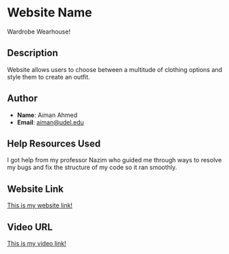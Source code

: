 # Website Name

Wardrobe Wearhouse!
## Description

Website allows users to choose between a multitude of clothing options and style them to create an outfit.

## Author

* **Name**: Aiman Ahmed
* **Email**: aiman@udel.edu

## Help Resources Used

I got help from my professor Nazim who guided me through ways to resolve my bugs and fix the structure of my code so it ran smoothly.

## Website Link
[This is my website link!](https://ud-f24-cs1.github.io/cs1-website-f24-aimanahmedd/)

## Video URL

[This is my video link!](https://drive.google.com/file/d/1eEGwWo-azqZu5R2v0s-DKobZNON4cWSt/view?usp=sharing)
